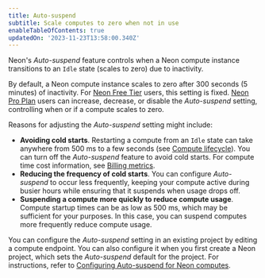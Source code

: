 ```yaml
---
title: Auto-suspend
subtitle: Scale computes to zero when not in use
enableTableOfContents: true
updatedOn: '2023-11-23T13:58:00.340Z'
---
```


Neon's _Auto-suspend_ feature controls when a Neon compute instance transitions to an `Idle` state (scales to zero) due to inactivity.

By default, a Neon compute instance scales to zero after 300 seconds (5 minutes) of inactivity. For [Neon Free Tier](/docs/introduction/free-tier) users, this setting is fixed. [Neon Pro Plan](/docs/introduction/pro-plan) users can increase, decrease, or disable the _Auto-suspend_ setting, controlling when or if a compute scales to zero.

Reasons for adjusting the _Auto-suspend_ setting might include:

- **Avoiding cold starts**. Restarting a compute from an `Idle` state can take anywhere from 500 ms to a few seconds (see [Compute lifecycle](/docs/introduction/compute-lifecycle)). You can turn off the _Auto-suspend_ feature to avoid cold starts. For compute time cost information, see [Billing metrics](/docs/introduction/billing).
- **Reducing the frequency of cold starts**. You can configure _Auto-suspend_ to occur less frequently, keeping your compute active during busier hours while ensuring that it suspends when usage drops off.
- **Suspending a compute more quickly to reduce compute usage**. Compute startup times can be as low as 500 ms, which may be sufficient for your purposes. In this case, you can suspend computes more frequently reduce compute usage.

You can configure the _Auto-suspend_ setting in an existing project by editing a compute endpoint. You can also configure it when you first create a Neon project, which sets the _Auto-suspend_ default for the project. For instructions, refer to [Configuring Auto-suspend for Neon computes](/docs/guides/auto-suspend-guide).
